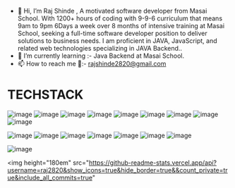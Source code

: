 - 👋 Hi, I’m Raj Shinde , A motivated software developer from Masai School. With
1200+ hours of coding with 9-9-6 curriculum that means
9am to 9pm 6Days a week over 8 months of intensive
training at Masai School, seeking a full-time software
developer position to deliver solutions to business needs. I
am proficient in JAVA, JavaScript, and related web
technologies specializing in JAVA Backend..
- 🌱 I’m currently learning :- Java Backend at Masai School.
- 📫 How to reach me 📧:- rajshinde2820@gmail.com


# TECHSTACK
![image](https://user-images.githubusercontent.com/106264672/191341055-ca274d73-7697-4f19-9fc5-f9ba455160a0.png)
![image](https://user-images.githubusercontent.com/106264672/191336269-0827d56f-0ae7-4fa7-8489-1b77dd52bb95.png)
 ![image](https://user-images.githubusercontent.com/106264672/191335574-d795cbe5-dd07-4ca9-8763-f7eaf1891c2e.png) ![image](https://user-images.githubusercontent.com/106264672/191335822-d1f23398-9e8e-4971-bc05-f3fb6a43a99f.png)
![image](https://user-images.githubusercontent.com/106264672/191336409-bbfbfa54-9dd6-4f59-8cd8-a04fe9884ace.png)
![image](https://user-images.githubusercontent.com/106264672/191336681-c73d9ada-d5fc-455b-bdac-9405a55ba7f1.png) ![image](https://user-images.githubusercontent.com/106264672/191338222-a36d72cf-e78f-428e-9309-fa6e3ba46535.png) ![image](https://user-images.githubusercontent.com/106264672/191338362-9ba02826-79ed-4572-ad96-e820a49bc2e3.png) ![image](https://user-images.githubusercontent.com/106264672/191338424-34c80482-4402-45b4-bef5-616c948b858a.png)



<!---
raj2820/raj2820 is a ✨ special ✨ repository because its `README.md` (this file) appears on your GitHub profile.
You can click the Preview link to take a look at your changes.
--->


![image](https://user-images.githubusercontent.com/106264672/191337839-6f9c1bc3-7730-44b1-ab1d-3911c52d8c85.png) ![image](https://user-images.githubusercontent.com/106264672/191337943-635f7eb3-eabd-4275-91dc-44527d916c32.png) ![image](https://user-images.githubusercontent.com/106264672/191337994-17f58f4d-6d64-4970-9ff2-bc1f6b634270.png) ![image](https://user-images.githubusercontent.com/106264672/191338047-2ff3a111-7ebb-40e7-8ff5-b116ef6a5ab5.png)
![image](https://user-images.githubusercontent.com/106264672/191338666-5f749cae-6d72-46a5-8a55-f4850e8c4107.png) ![image](https://user-images.githubusercontent.com/106264672/191338685-86a0b2dd-6b02-4e99-a47e-0a78807286a2.png) ![image](https://user-images.githubusercontent.com/106264672/191340270-c77a1184-3364-4514-b0b3-5a66b4296349.png)


![image](https://user-images.githubusercontent.com/106264672/191338742-38393aa2-5d72-454c-8735-b7ec2f4393a6.png)


<img height="180em" src="https://github-readme-stats.vercel.app/api?username=raj2820&show_icons=true&hide_border=true&&count_private=true&include_all_commits=true" 

